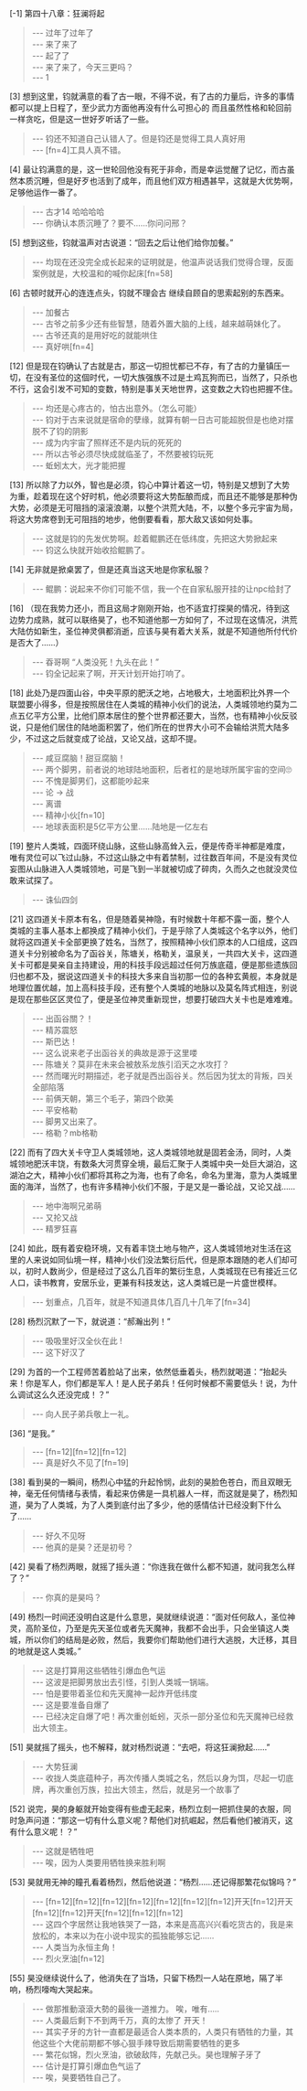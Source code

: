 
[-1] 第四十八章：狂澜将起
>--- 过年了过年了<br>
>--- 来了来了<br>
>--- 起了了<br>
>--- 来了来了，今天三更吗？<br>
>--- 1<br>

[3] 想到这里，钧就满意的看了古一眼，不得不说，有了古的力量后，许多的事情都可以提上日程了，至少武力方面他再没有什么可担心的 而且虽然性格和轮回前一样贪吃，但是这一世好歹听话了一些。
>--- 钧还不知道自己认错人了。但是钧还是觉得工具人真好用<br>
>--- [fn=4]工具人真不错。<br>

[4] 最让钧满意的是，这一世轮回他没有死于非命，而是幸运觉醒了记忆，而古虽然本质沉睡，但是好歹也活到了成年，而且他们双方相遇甚早，这就是大优势啊，足够他运作一番了。
>--- 古才14 哈哈哈哈<br>
>--- 你确认本质沉睡了？要不……你问问邢？<br>

[5] 想到这些，钧就温声对古说道：“回去之后让他们给你加餐。”
>--- 均现在还没完全成长起来的证明就是，他温声说话我们觉得合理，反面案例就是，大校温和的喊你起床[fn=58]<br>

[6] 古顿时就开心的连连点头，钧就不理会古 继续自顾自的思索起别的东西来。
>--- 加餐古<br>
>--- 古爷之前多少还有些智慧，随着外置大脑的上线，越来越萌妹化了。<br>
>--- 古爷还真的是用好吃的就能哄住<br>
>--- 真好哄[fn=4]<br>

[12] 但是现在钧确认了古就是古，那这一切担忧都已不存，有了古的力量镇压一切，在没有圣位的这個时代，一切大族强族不过是土鸡瓦狗而已，当然了，只杀也不行，这会引发不可知的变数，特别是事关天地世界，这变数之大钧也把握不住。
>--- 均还是心疼古的，怕古出意外。（怎么可能）<br>
>--- 钧对于古来说就是宿命的孽缘，就算有朝一日古可能超脱但是也绝对摆脱不了钧的阴影<br>
>--- 成为内宇宙了照样还不是内玩的死死的<br>
>--- 所以古爷必须尽快成就临圣了，不然要被钧玩死<br>
>--- 蚯蚓太大，光才能把握<br>

[13] 所以除了力以外，智也是必须，钧心中算计着这一切，特别是又想到了大势为重，趁着现在这个好时机，他必须要将这大势酝酿而成，而且还不能够是那种伪大势，必须是无可阻挡的滚滚浪潮，以整个洪荒大陆，不，以整个多元宇宙为局，将这大势席卷到无可阻挡的地步，他倒要看看，那大敌又该如何处事。
>--- 这就是钧的先发优势啊。趁着鲲鹏还在低纬度，先把这大势掀起来<br>
>--- 钧这么快就开始收拾鲲鹏了。<br>

[14] 无非就是掀桌罢了，但是还真当这天地是你家私服？
>--- 鲲鹏：说起来不你们可能不信，我一个在自家私服开挂的让npc给封了<br>

[16] （现在我势力还小，而且这局才刚刚开始，也不适宜打探昊的情况，待到这边势力成熟，就可以联络昊了，也不知道他那一方如何了，不过现在这情况，洪荒大陆仿如新生，圣位神灵俱都消逝，应该与昊有着大关系，就是不知道他所付代价是否大了……）
>--- 昋哥啊
“人类没死！九头在此！”<br>
>--- 钧全记起来了啊，开天计划开始打响了。<br>

[18] 此处乃是四面山谷，中央平原的肥沃之地，占地极大，土地面积比外界一个联盟要小得多，但是按照居住在人类城的精神小伙们的说法，人类城领地约莫为二点五亿平方公里，比他们原本居住的整个世界都还要大，当然，也有精神小伙反驳说，只是他们居住的陆地面积罢了，他们所在的世界大小可不会输给洪荒大陆多少，不过这之后就变成了论战，又论又战，这却不提。
>--- 咸豆腐脑！甜豆腐脑！<br>
>--- 两个脚男，前者说的地球陆地面积，后者杠的是地球所属宇宙的空间🙄<br>
>--- 不愧是脚男们，这都能吵起来<br>
>--- 论 → 战<br>
>--- 离谱<br>
>--- 精神小伙[fn=10]<br>
>--- 地球表面积是5亿平方公里……陆地是一亿左右<br>

[19] 整片人类城，四面环绕山脉，这些山脉高耸入云，便是传奇半神都是难度，唯有灵位可以飞过山脉，不过这山脉之中有着禁制，过往数百年间，不是没有灵位妄图从山脉进入人类城领地，可是飞到一半就被切成了碎肉，久而久之也就没灵位敢来试探了。
>--- 诛仙四剑<br>

[21] 这四道关卡原本有名，但是随着昊神隐，有时候数十年都不露一面，整个人类城的主事人基本上都换成了精神小伙们，于是乎除了人类城这个名字以外，他们就将这四道关卡全部更换了姓名，当然了，按照精神小伙们原本的人口组成，这四道关卡分别被命名为了函谷关，陈塘关，格勒关，温泉关，一共四大关卡，这四道关卡可都是昊亲自主持建设，用的科技手段远超过任何万族底蕴，便是那些遗族回归也都不及，据说这四道关卡的科技大多来自当初那一位的各种玄黄舰，本身就是地理位置优越，加上高科技手段，还有整个人类城的地脉以及莫名阵式相连，别说是现在那些区区灵位了，便是圣位神灵重新现世，想要打破四大关卡也是难难难。
>--- 出函谷關？！<br>
>--- 精苏震怒<br>
>--- 斯巴达！<br>
>--- 这么说来老子出函谷关的典故是源于这里喽<br>
>--- 陈塘关？莫非在未来会被敖系龙族引滔天之水攻打？<br>
>--- 然而曙光时期描述，老子就是西出函谷关。然后因为犹太的背叛，四关全部陷落<br>
>--- 前俩天朝，第三个毛子，第四个欧美<br>
>--- 平安格勒<br>
>--- 脚男又出来了。<br>
>--- 格勒？mb格勒<br>

[22] 而有了四大关卡守卫人类城领地，这人类城领地就是固若金汤，同时，人类城领地肥沃丰饶，有数条大河贯穿全境，最后汇聚于人类城中央一处巨大湖泊，这湖泊之大，精神小伙们都将其称之为海，也有了命名，命名为里海，意为人类城里面的海洋，当然了，也有许多精神小伙们不服，于是又是一番论战，又论又战……
>--- 地中海啊兄弟萌<br>
>--- 又抡又战<br>
>--- 精罗狂喜<br>

[24] 如此，既有着安稳环境，又有着丰饶土地与物产，这人类城领地对生活在这里的人来说如同仙境一样，精神小伙们没法繁衍后代，但是原本跟随的老人们却可以，初时人数尚少，但是经过了这么几百年的繁衍生息，人类城现在已有接近三亿人口，读书教育，安居乐业，更兼有科技发达，这人类城已是一片盛世模样。
>--- 划重点，几百年，就是不知道具体几百几十几年了[fn=34]<br>

[28] 杨烈沉默了一下，就说道：“郝瀚出列！”
>--- 吸吸里好汉全伙在此 !<br>
>--- 这下好汉了<br>

[29] 为首的一个工程师苦着脸站了出来，依然低垂着头，杨烈就喝道：“抬起头来！你是军人，你们都是军人！是人民子弟兵！任何时候都不需要低头！说，为什么调试这么久还没完成！？”
>--- 向人民子弟兵敬上一礼。<br>

[36] “是我。”
>--- [fn=12][fn=12][fn=12]<br>
>--- 真是好久不见了[fn=19]<br>

[38] 看到昊的一瞬间，杨烈心中猛的升起怜悯，此刻的昊脸色苍白，而且双眼无神，毫无任何情绪与表情，看起来仿佛是一具机器人一样，而这就是昊了，杨烈知道，昊为了人类城，为了人类到底付出了多少，他的感情估计已经没剩下什么了……
>--- 好久不见呀<br>
>--- 他真的是昊？还是初号？<br>

[42] 昊看了杨烈两眼，就摇了摇头道：“你连我在做什么都不知道，就问我怎么样了？”
>--- 你真的是昊吗？<br>

[49] 杨烈一时间还没明白这是什么意思，昊就继续说道：“面对任何敌人，圣位神灵，高阶圣位，乃至是先天圣位或者先天魔神，我都不会出手，只会坐镇这人类城，所以你们的结局是必败，然后，我要你们帮助他们进行大逃脱，大迁移，其目的地就是这人类城。”
>--- 这是打算用这些牺牲引爆血色气运<br>
>--- 这波是把脚男放出去引怪，引到人类城一锅端。<br>
>--- 怕是要带着圣位和先天魔神一起炸开低纬度<br>
>--- 这是要准备自爆了<br>
>--- 已经决定自爆了吧！再次重创蚯蚓，灭杀一部分圣位和先天魔神已经救出大领主。<br>

[51] 昊就摇了摇头，也不解释，就对杨烈说道：“去吧，将这狂澜掀起……”
>--- 大势狂澜<br>
>--- 收拢人类底蕴种子，再次传播人类城之名，然后以身为饵，尽起一切底牌，再次重创万族，拉出大领主，然后，就是另一个故事了<br>

[52] 说完，昊的身躯就开始变得有些虚无起来，杨烈立刻一把抓住昊的衣服，同时急声问道：“那这一切有什么意义呢？帮他们对抗崛起，然后看他们被消灭，这有什么意义呢！？”
>--- 这就是牺牲吧<br>
>--- 唉，因为人类要用牺牲换来胜利啊<br>

[53] 昊就用无神的瞳孔看着杨烈，然后他说道：“杨烈……还记得那繁花似锦吗？”
>--- [fn=12][fn=12][fn=12][fn=12][fn=12][fn=12][fn=12]开天[fn=12]开天[fn=12][fn=12]开天[fn=12][fn=12][fn=12]<br>
>--- 这四个字居然让我地铁哭了一路，本来是高高兴兴看吃货古的，我是来放松的，本来以为在小说中现实的孤独能够忘记……<br>
>--- 人类当为永恒主角！<br>
>--- 烈火烹油[fn=12]<br>

[55] 昊没继续说什么了，他消失在了当场，只留下杨烈一人站在原地，隔了半响，杨烈嚎啕大哭起来。
>--- 做那推動滾滾大勢的最後一道推力。
唉，唯有…..<br>
>--- 人类最后剩下不到两千万，真的太惨了 开天！<br>
>--- 其实子牙的方针一直都是最适合人类本质的，人类只有牺牲的力量，其他这些个大佬前期都不够心狠手辣导致后期需要牺牲的更多<br>
>--- 繁花似锦，烈火烹油，欲破敌阵，先献己头。昊也理解子牙了<br>
>--- 估计是打算引爆血色气运了<br>
>--- 唉，昊要牺牲自己了。<br>
